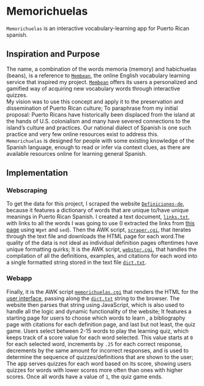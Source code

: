 # Memorichuelas

`Memorichuelas` is an interactive vocabulary-learning app for Puerto Rican spanish. 

## Inspiration and Purpose

The name, a combination of the words memoria (memory) and habichuelas (beans), is a reference to [`Membean`][mem], the online English vocabulary learning service that inspired my project.
[`Membean`][mem] offers its users a personalized and gamified way of acquiring new vocabulary words through interactive quizzes.<br>
My vision was to use this concept and apply it to the preservation and dissemination of Puerto Rican culture; 
To paraphrase from my initial proposal: Puerto Ricans have historically been displaced from the island at the hands of U.S. colonialism and many have severed connections to the island’s culture and practices. 
Our national dialect of Spanish is one such practice and very few online resources exist to address this.<br>
`Memorichuelas` is designed for people with some existing knowledge of the Spanish language, enough to read or infer via context clues, as there are available resources online for learning general Spanish.

[mem]: https://membean.com

## Implementation

### Webscraping

To get the data for this project, I scraped the website [`Definiciones-de`][defs], because it features a dictionary of words that are unique to/have unique meanings in Puerto Rican Spanish. I created a text document, [`links.txt`](/project/links.txt), with links to all the words I was going to use (I extracted the links from [this page][directory] using `Wget` and `sed`). Then the AWK script, [`scraper.cgi`](/cgi-bin/scraper.cgi), that iterates through the text file and downloads the HTML page for each word.The quality of the data is not ideal as individual definition pages oftentimes have unique formatting quirks; It is the AWK script, [`webster.cgi`](/cgi-bin/webster.cgi), that handles the compilation of all the definitions, examples, and citations for each word into a single formatted string stored in the text file [`dict.txt`](/project/links.txt).

[defs]: https://Definiciones-de.com
[directory]: https://www.definiciones-de.com/Definicion/Cat/134_0.php#gsc.tab=0

### Webapp

Finally, it is the AWK script [`memorichuelas.cgi`](/cgi-bin/memorichuelas.cgi) that renders the HTML for the [user interface](memorichuelas.cgi.html), passing along the [`dict.txt`](/project/dict.txt) string to the browser. The website then parses that string using JavaScript, which is also used to handle all the logic and dynamic functionality of the website; It features a starting page for users to choose which words to learn , a bibliography page with citations for each definition page, and last but not least, the quiz game. Users select between 2-15 words to play the learning quiz, which keeps track of a score value for each word selected. This value starts at `0` for each selected word, increments by `.25` for each correct response, decrements by the same amount for incorrect responses, and is used to determine the sequence of quizzes/definitions that are shown to the user; The app serves quizzes for each word based on its score, showing users quizzes for words with lower scores more often than ones with higher scores. Once all words have a value of `1`, the quiz game ends.
